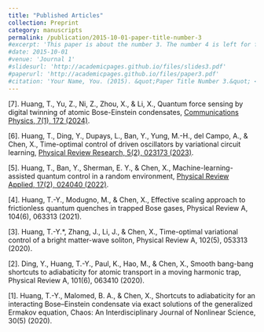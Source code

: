 ```yaml
---
title: "Published Articles"
collection: Preprint
category: manuscripts
permalink: /publication/2015-10-01-paper-title-number-3
#excerpt: 'This paper is about the number 3. The number 4 is left for future work.'
#date: 2015-10-01
#venue: 'Journal 1'
#slidesurl: 'http://academicpages.github.io/files/slides3.pdf'
#paperurl: 'http://academicpages.github.io/files/paper3.pdf'
#citation: 'Your Name, You. (2015). &quot;Paper Title Number 3.&quot; <i>Journal 1</i>. 1(3).'
---
```

 
[7]. Huang, T., Yu, Z., Ni, Z., Zhou, X., & Li, X., Quantum force sensing by digital twinning of atomic Bose-Einstein condensates, [Communications Physics, 7(1), 172 (2024)](https://www.nature.com/articles/s42005-024-01662-1).

[6]. Huang, T., Ding, Y., Dupays, L., Ban, Y., Yung, M.-H., del Campo, A., & Chen, X., Time-optimal control of driven oscillators by variational circuit learning, [Physical Review Research, 5(2), 023173 (2023)](https://journals.aps.org/prresearch/abstract/10.1103/PhysRevResearch.5.023173).

[5]. Huang, T., Ban, Y., Sherman, E. Y., & Chen, X., Machine-learning-assisted quantum control in a random environment, [Physical Review Applied, 17(2), 024040 (2022)](https://journals.aps.org/prapplied/abstract/10.1103/PhysRevApplied.17.024040).

[4]. Huang, T.-Y., Modugno, M., & Chen, X., Effective scaling approach to frictionless quantum quenches in trapped Bose gases, Physical Review A, 104(6), 063313 (2021).

[3]. Huang, T.-Y.*, Zhang, J., Li, J., & Chen, X., Time-optimal variational control of a bright matter-wave soliton, Physical Review A, 102(5), 053313 (2020).

[2]. Ding, Y., Huang, T.-Y., Paul, K., Hao, M., & Chen, X., Smooth bang-bang shortcuts to adiabaticity for atomic transport in a moving harmonic trap, Physical Review A, 101(6), 063410 (2020).

[1]. Huang, T.-Y., Malomed, B. A., & Chen, X., Shortcuts to adiabaticity for an interacting Bose–Einstein condensate via exact solutions of the generalized Ermakov equation, Chaos: An Interdisciplinary Journal of Nonlinear Science, 30(5) (2020).
